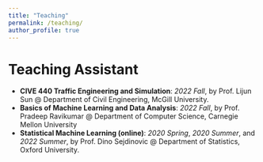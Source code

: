```yaml
---
title: "Teaching"
permalink: /teaching/
author_profile: true
---
```


Teaching Assistant
=====

* **CIVE 440 Traffic Engineering and Simulation**: *2022 Fall*, by Prof. Lijun Sun @ Department of Civil Engineering, McGill
  University.
* **Basics of Machine Learning and Data Analysis**: *2022 Fall*, by Prof. Pradeep Ravikumar @ Department of Computer Science,
  Carnegie Mellon University
* **Statistical Machine Learning (online)**: *2020 Spring*, *2020 Summer*, and *2022 Summer*, by Prof. Dino Sejdinovic @ Department of
  Statistics, Oxford University.
